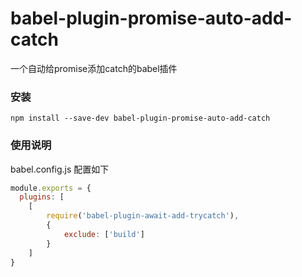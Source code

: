 # babel-plugin-promise-auto-add-catch
一个自动给promise添加catch的babel插件


### 安装

```shell
npm install --save-dev babel-plugin-promise-auto-add-catch
```

### 使用说明
babel.config.js 配置如下

```javascript
module.exports = {
  plugins: [
    [
        require('babel-plugin-await-add-trycatch'),
        {
            exclude: ['build']
        }
    ]
}
```
